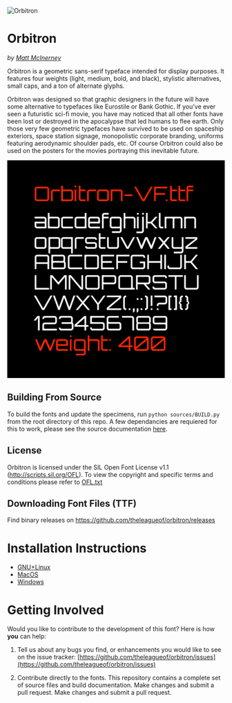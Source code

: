 
![Orbitron](https://github.com/theleagueof/orbitron/raw/master/images/orbitron-1.jpeg)

# Orbitron

_by [Matt McInerney](http://pixelspread.com)_

Orbitron is a geometric sans-serif typeface intended for display purposes. It features four weights (light, medium, bold, and black), stylistic alternatives, small caps, and a ton of alternate glyphs. 

Orbitron was designed so that graphic designers in the future will have some alternative to typefaces like Eurostile or Bank Gothic. If you’ve ever seen a futuristic sci-fi movie, you have may noticed that all other fonts have been lost or destroyed in the apocalypse that led humans to flee earth. Only those very few geometric typefaces have survived to be used on spaceship exteriors, space station signage, monopolistic corporate branding, uniforms featuring aerodynamic shoulder pads, etc. Of course Orbitron could also be used on the posters for the movies portraying this inevitable future.

<!-- Updated image from variable mastering fork -->
![Orbitron](https://github.com/eliheuer/orbitron/raw/vf-mastering/docs/images/animated-specimen.gif)

## Building From Source
To build the fonts and update the specimens, run `python sources/BUILD.py` from the root directory of this repo. A few dependancies are requiered for this to work, please see the source documentation [here](https://github.com/eliheuer/orbitron-vf/tree/master/sources).

## License
Orbitron is licensed under the SIL Open Font License v1.1 (<http://scripts.sil.org/OFL>). 
To view the copyright and specific terms and conditions please refer to [OFL.txt](https://github.com/theleagueof/orbitron/blob/master/OFL.txt)

## Downloading Font Files (TTF)
Find binary releases on <https://github.com/theleagueof/orbitron/releases>

# Installation Instructions
- [GNU+Linux](https://wiki.archlinux.org/index.php/fonts#Manual_installation)
- [MacOS](https://support.apple.com/en-us/HT201749)
- [Windows](https://support.microsoft.com/en-us/help/314960/how-to-install-or-remove-a-font-in-windows)

# Getting Involved
Would you like to contribute to the development of this font? Here is how **you** can help:

1. Tell us about any bugs you find, or enhancements you would like to see on the issue tracker: [https://github.com/theleagueof/orbitron/issues](https://github.com/theleagueof/orbitron/issues)

2. Contribute directly to the fonts. This repository contains a complete set of source files and build documentation. Make changes and submit a pull request. Make changes and submit a pull request.
